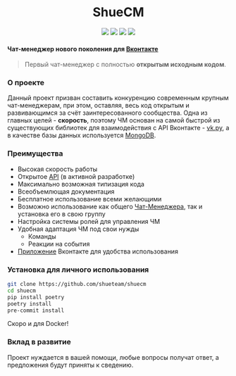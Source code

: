 <h1 align="center">ShueCM</h1>
<p align="center">
<img src="https://img.shields.io/badge/python-3.6%2B-blue">
<a href="https://github.com/shueteam/shuecm/blob/master/LICENSE"><img src="https://img.shields.io/github/license/SevereCloud/vksdk.svg?maxAge=2592000"></a>
<a href="https://vk.com/shuecm"><img src="https://img.shields.io/badge/chat-manager-%234a76a8.svg?logo=VK&logoColor=white"></a>
<img src="https://img.shields.io/badge/%D0%A8%D0%A3%D0%95-%D0%9F%D0%9F%D0%A8-red">
</p>

#### Чат-менеджер нового поколения для [Вконтакте](https://vk.com/)

> Первый чат-менеджер с полностью **открытым исходным кодом**.


### О проекте

Данный проект призван составить конкуренцию современным крупным чат-менеджерам, при этом, оставляя, весь код открытым и развивающимся за счёт заинтересованного сообщества. Одна из главных целей - **скорость**, поэтому ЧМ основан на самой 
быстрой из существующих библиотек для взаимодействия с API Вконтакте - [vk.py](https://github.com/prostomarkeloff/vk.py), а в качестве базы данных используется [MongoDB](https://github.com/Scille/umongo).


### Преимущества

- Высокая скорость работы
- Открытое [API](https://github.com/shueteam/shuecm/tree/master/api) (в активной разработке)
- Максимально возможная типизация кода
- Всеобъемлющая документация
- Бесплатное использование всеми желающими
- Возможно использование как общего [Чат-Менеджера](https://vk.com/shuecm), так и установка его в свою группу
- Настройка системы ролей для управления ЧМ
- Удобная адаптация ЧМ под свои нужды
    - Команды
    - Реакции на события
- [Приложение](https://github.com/shueteam/shuecm-vk-mini-apps) Вконтакте для удобства использования


### Установка для личного использования

```sh
git clone https://github.com/shueteam/shuecm
cd shuecm
pip install poetry
poetry install
pre-commit install
```
Скоро и для Docker!

### Вклад в развитие

Проект нуждается в вашей помощи, любые вопросы получат ответ, а предложения будут приняты к сведению. 
